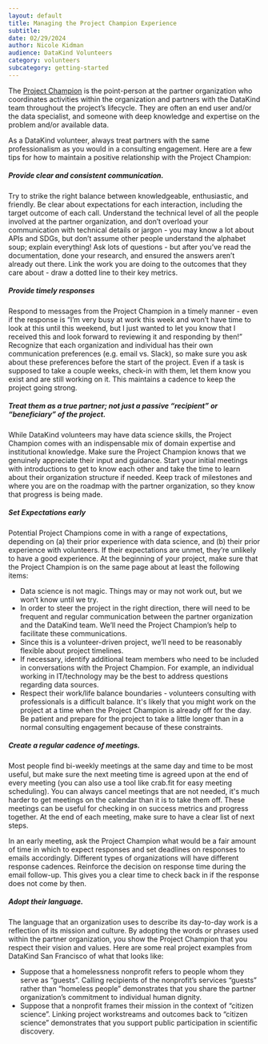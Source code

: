```yaml
---
layout: default
title: Managing the Project Champion Experience
subtitle:
date: 02/29/2024
author: Nicole Kidman
audience: DataKind Volunteers
category: volunteers
subcategory: getting-started
---
```


The [Project Champion](https://playbook.datakind.org/playbook/articles/26/identifying-successful-project-champions) is the point\-person at the partner organization who coordinates activities within the organization and partners with the DataKind team throughout the project’s lifecycle. They are often an end user and/or the data specialist, and someone with deep knowledge and expertise on the problem and/or available data.


As a DataKind volunteer, always treat partners with the same professionalism as you would in a consulting engagement. Here are a few tips for how to maintain a positive relationship with the Project Champion:


##### Provide clear and consistent communication.


Try to strike the right balance between knowledgeable, enthusiastic, and friendly. Be clear about expectations for each interaction, including the target outcome of each call. Understand the technical level of all the people involved at the partner organization, and don’t overload your communication with technical details or jargon \- you may know a lot about APIs and SDGs, but don’t assume other people understand the alphabet soup; explain everything! Ask lots of questions \- but after you’ve read the documentation, done your research, and ensured the answers aren’t already out there. Link the work you are doing to the outcomes that they care about \- draw a dotted line to their key metrics.


##### Provide timely responses


Respond to messages from the Project Champion in a timely manner \- even if the response is “I’m very busy at work this week and won’t have time to look at this until this weekend, but I just wanted to let you know that I received this and look forward to reviewing it and responding by then!” Recognize that each organization and individual has their own communication preferences (e.g. email vs. Slack), so make sure you ask about these preferences before the start of the project. Even if a task is supposed to take a couple weeks, check\-in with them, let them know you exist and are still working on it. This maintains a cadence to keep the project going strong.


##### Treat them as a true partner; not just a passive “recipient” or “beneficiary” of the project.


While DataKind volunteers may have data science skills, the Project Champion comes with an indispensable mix of domain expertise and institutional knowledge. Make sure the Project Champion knows that we genuinely appreciate their input and guidance. Start your initial meetings with introductions to get to know each other and take the time to learn about their organization structure if needed. Keep track of milestones and where you are on the roadmap with the partner organization, so they know that progress is being made.


##### Set Expectations early


Potential Project Champions come in with a range of expectations, depending on (a) their prior experience with data science, and (b) their prior experience with volunteers. If their expectations are unmet, they’re unlikely to have a good experience. At the beginning of your project, make sure that the Project Champion is on the same page about at least the following items:


* Data science is not magic. Things may or may not work out, but we won’t know until we try.
* In order to steer the project in the right direction, there will need to be frequent and regular communication between the partner organization and the DataKind team. We’ll need the Project Champion’s help to facilitate these communications.
* Since this is a volunteer\-driven project, we’ll need to be reasonably flexible about project timelines.
* If necessary, identify additional team members who need to be included in conversations with the Project Champion. For example, an individual working in IT/technology may be the best to address questions regarding data sources.
* Respect their work/life balance boundaries \- volunteers consulting with professionals is a difficult balance. It's likely that you might work on the project at a time when the Project Champion is already off for the day. Be patient and prepare for the project to take a little longer than in a normal consulting engagement because of these constraints.


##### Create a regular cadence of meetings.


Most people find bi\-weekly meetings at the same day and time to be most useful, but make sure the next meeting time is agreed upon at the end of every meeting (you can also use a tool like crab.fit for easy meeting scheduling). You can always cancel meetings that are not needed, it's much harder to get meetings on the calendar than it is to take them off. These meetings can be useful for checking in on success metrics and progress together. At the end of each meeting, make sure to have a clear list of next steps.


In an early meeting, ask the Project Champion what would be a fair amount of time in which to expect responses and set deadlines on responses to emails accordingly. Different types of organizations will have different response cadences. Reinforce the decision on response time during the email follow\-up. This gives you a clear time to check back in if the response does not come by then.


##### Adopt their language.


The language that an organization uses to describe its day\-to\-day work is a reflection of its mission and culture. By adopting the words or phrases used within the partner organization, you show the Project Champion that you respect their vision and values. Here are some real project examples from DataKind San Francisco of what that looks like:


* Suppose that a homelessness nonprofit refers to people whom they serve as “guests”. Calling recipients of the nonprofit’s services “guests” rather than “homeless people” demonstrates that you share the partner organization’s commitment to individual human dignity.
* Suppose that a nonprofit frames their mission in the context of “citizen science”. Linking project workstreams and outcomes back to “citizen science” demonstrates that you support public participation in scientific discovery.

